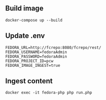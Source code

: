 ## Build image
```
docker-compose up --build
```

## Update .env
```
FEDORA_URL=http://fcrepo:8080/fcrepo/rest/
FEDORA_USERNAME=fedoraAdmin
FEDORA_PASSWORD=fedoraAdmin
FEDORA_PROJECT_ID=pcw
FEDORA_IMAGE_INGEST=true
```

## Ingest content
```
docker exec -it fedora-php php run.php
```
